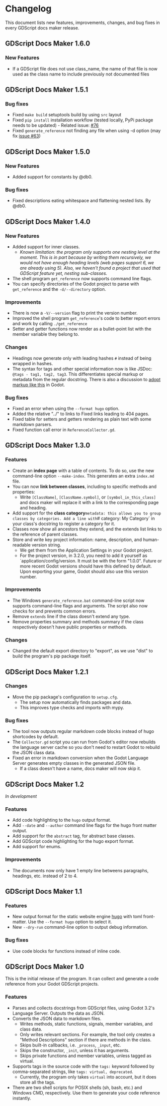 # Changelog

This document lists new features, improvements, changes, and bug fixes in every GDScript docs maker release.

## GDScript Docs Maker 1.6.0

### New Features

- If a GDScript file does not use class_name, the name of that file is now used as the class name to include previously not documented files

## GDScript Docs Maker 1.5.1

### Bug fixes

- Fixed `make build` setuptools build by using `src` layout
- Fixed `pip install` installation workflow (tested locally, PyPi package needs to be updated) - Related issue: [#76](https://github.com/GDQuest/gdscript-docs-maker/issues/76)
- Fixed `generate_reference` not finding any file when using -d option (may fix [issue #63](https://github.com/GDQuest/gdscript-docs-maker/issues/63))

## GDScript Docs Maker 1.5.0

### New Features

- Added support for constants by @db0.

### Bug fixes

- Fixed descriptions eating whitespace and flattening nested lists. By @db0.

## GDScript Docs Maker 1.4.0

### New Features

- Added support for inner classes.
  - _Known limitation: the program only supports one nesting level at the moment. This is in part
    because by writing them recursively, we would not have enough heading levels (web pages support
    6, we are already using 5). Also, we haven't found a project that used that GDScript feature
    yet, nesting sub-classes._
- The shell program `get_reference` now supports command line flags.
- You can specify directories of the Godot project to parse with `get_reference` and the
  `-d/--directory` option.

### Improvements

- There is now a `-V/--version` flag to print the version number.
- Improved the shell program `get_reference`'s code to better report errors and work by calling
  `./get_reference`
- Setter and getter functions now render as a bullet-point list with the member variable they belong to.

### Changes

- Headings now generate only with leading hashes `#` instead of being wrapped in hashes.
- The syntax for tags and other special information now is like JSDoc: `@tags - tag1, tag2, tag3`.
  This differentiates special markup or metadata from the regular docstring. There is also a
  discussion to [adopt markup like this](https://github.com/godotengine/godot-proposals/issues/177)
  in Godot.

### Bug fixes

- Fixed an error when using the `--format hugo` option.
- Added the relative "../" to links to Fixed links leading to 404 pages.
- Fixed table for setters and getters rendering as plain text with some markdown parsers.
- Fixed function call error in `ReferenceCollector.gd`.

## GDScript Docs Maker 1.3.0

### Features

- Create an **index page** with a table of contents. To do so, use the new
  command-line option `--make-index`. This generates an extra `index.md` file.
- You can now **link between classes**, including to specific methods and
  properties:
  - Write `[ClassName]`, `[ClassName.symbol]`, or `[symbol_in_this_class]` and
    docs maker will replace it with a link to the corresponding page and
    heading.
- Add support for the **class category**`metadata: this allows you to group classes by categories. Add a line with`# category: My Category` in your
  class's docstring to register a category for it.
- Classes now show all ancestors they extend, and the extends list links to
  the reference of parent classes.
- Store and write key project information: name, description, and human-readable
  version string.
  - We get them from the Application Settings in your Godot project.
  - For the project version, in 3.2.0, you need to add it yourself as
    `application/config/version. It must be with the form "1.0.0". Future or
    more recent Godot versions should have this defined by default. Upon
    exporting your game, Godot should also use this version number.

### Improvements

- The Windows `generate_reference.bat` command-line script now supports
  command-line flags and arguments. The script also now checks for and prevents
  common errors.
- Remove `extends` line if the class doesn't extend any type.
- Remove properties summary and methods summary if the class respectively
  doesn't have public properties or methods.

### Changes

- Changed the default export directory to "export", as we use "dist" to build
  the program's pip package itself.

## GDScript Docs Maker 1.2.1

### Changes

- Move the pip package's configuration to `setup.cfg`.
  - The setup now automatically finds packages and data.
  - This improves type checks and imports with mypy.

### Bug fixes

- The tool now outputs regular markdown code blocks instead of hugo shortcodes by default.
- The `Collector.gd` script you can run from Godot's editor now rebuilds the language server cache so you don't need to restart Godot to rebuild the JSON class data.
- Fixed an error in markdown conversion when the Godot Language Server generates empty classes in the generated JSON file.
  - If a class doesn't have a name, docs maker will now skip it.

## GDScript Docs Maker 1.2

_In development_

### Features

- Add code highlighting to the `hugo` output format.
- Add `--date` and `--author` command line flags for the hugo front matter output.
- Add support for the `abstract` tag, for abstract base classes.
- Add GDScript code highlighting for the hugo export format.
- Add support for enums.

### Improvements

- The documents now only have 1 empty line betweens paragraphs, headings, etc. instead of 2 to 4.

## GDScript Docs Maker 1.1

### Features

- New output format for the static website engine [hugo](https://gohugo.io/) with toml front-matter. Use the `--format hugo` option to select it.
- New `--dry-run` command-line option to output debug information.

### Bug fixes

- Use code blocks for functions instead of inline code.

## GDScript Docs Maker 1.0

This is the initial release of the program. It can collect and generate a code reference from your Godot GDScript projects.

### Features

- Parses and collects docstrings from GDScript files, using Godot 3.2's Language Server. Outputs the data as JSON.
- Converts the JSON data to markdown files.
  - Writes methods, static functions, signals, member variables, and class data.
  - Only writes relevant sections. For example, the tool only creates a "Method Descriptions" section if there are methods in the class.
  - Skips built-in callbacks, i.e. `_process`, `_input`, etc.
  - Skips the constructor, `_init`, unless it has arguments.
  - Skips private functions and member variables, unless tagged as virtual.
- Supports tags in the source code with the `tags:` keyword followed by comma-separated strings, like `tags: virtual, deprecated`.
  - Currently, the program only takes `virtual` into account, but it does store all the tags.
- There are two shell scripts for POSIX shells (sh, bash, etc.) and Windows CMD, respectively. Use them to generate your code reference instantly.
